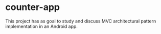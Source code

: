# counter-app
This project has as goal to study and discuss MVC architectural pattern implementation in an Android app.
